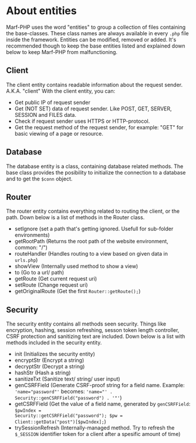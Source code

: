 <h1>About entities</h1>


Marf-PHP uses the word "entities" to group a collection of files containing the base-classes. These class names are always available in every <code>.php</code> file inside the framework. Entities can be modified, removed or added. It's recommended though to keep the base entities listed and explained down below to keep Marf-PHP from malfunctioning.

<h2>Client</h2>

The client entity contains readable information about the request sender. A.K.A. "client"
With the client entity, you can:
* Get public IP of request sender
* Get (NOT SET) data of request sender. Like POST, GET, SERVER, SESSION and FILES data.
* Check if request sender uses HTTPS or HTTP-protocol.
* Get the request method of the request sender, for example: "GET" for basic viewing of a page or resource.

<h2>Database</h2>

The database entity is a class, containing database related methods. The base class provides the posibility to initialize the connection to a database and to get the <code>$conn</code> object.

<h2>Router</h2>
The router entity contains everything related to routing the client, or the path. Down below is a list of methods in the Router class.

* setIgnore (set a path that's getting ignored. Usefull for sub-folder environments)
* getRootPath (Returns the root path of the website environment, common: "/")
* routeHandler (Handles routing to a view based on given data in <code>urls.php</code>)
* showView (Internally used method to show a view)
* to (Go to a url/ path)
* getRoute (Get current request uri)
* setRoute (Change request uri)
* getOriginalRoute (Get the first <code>Router::getRoute();</code>)

<h2>Security</h2>

The security entity contains all methods seen security. Things like encryption, hashing, session refreshing, sesson token length controller, CSRF protection and sanitizing text are included. Down below is a list with methods included in the security entity.

* init (Initializes the security entity)
* encryptStr (Encrypt a string)
* decryptStr (Decrypt a string)
* hashStr (Hash a string)
* sanitizeTxt (Sanitize text/ string/ user input)
* genCSRFField (Generate CSRF-proof string for a field name. Example: <code>'name="password"'</code> becomes: <code>'name="' . Security::genCSRFField("password") . '"'</code>)
* getCSRFField (Get the value of a field name, generated by <code>genCSRFField</code>: <code>$pwIndex = Security::getCSRFField("password"); $pw = Client::getData("post")[$pwIndex];</code>)
* trySessionRefresh (Internally-managed method. Try to refresh the <code>$_SESSION</code> identifier token for a client after a spesific amount of time)
